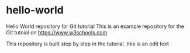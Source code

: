 # hello-world
Hello World repository for Git tutorial
This is an example repository for the Git tutoial on https://www.w3schools.com

This repository is built step by step in the tutorial.
this is an edit text
